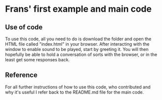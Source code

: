 # Frans' first example and main code

## Use of code
To use this code, all you need to do is download the folder and open the HTML file called "index.html" in your browser. After interacting with the window to enable sound to be played, start by greeting it. You will then hopefully be able to hold a conversation of sorts with the browser, or in the least get some responses back.

## Reference
For all further instructions of how to use this code, who contributed and why it's useful I refer back to the README.md file for the main code.

